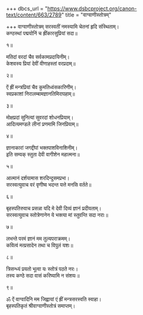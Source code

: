 +++
dbcs_url = "https://www.dsbcproject.org/canon-text/content/663/2789"
title = "वाग्वाणीस्तोत्रम्"

+++
वाग्वाणीस्तोत्रम्
सरस्वतीं नमस्यामि चेतनां हृदि संस्थिताम्।  
कण्ठस्थां पद्मयोनिं च ह्रींकारसुप्रियां सदा॥

१॥

मतिदां वरदां चैव सर्वकामप्रदायिनीम्।  
केशवस्य प्रियां देवीं वीणाहस्तां वरप्रदाम्॥

२॥

ऐं ह्रीं मन्त्रप्रियां चैव कुमतिध्वंसकारिणीम्।  
स्वप्रकाशां निरालम्बामज्ञानतिमिरापहाम्॥

३॥

मोक्षप्रदां सुनित्यां सुवरदां शोधनप्रियाम्।  
आदित्यमण्डले लीनां प्रणमामि जिनप्रियाम्॥

४॥

ज्ञानाकारां जगद्दीपां भक्तपाशविनाशिनीम्।  
इति सम्यक् स्तुता देवी वागीशेन महात्मना॥

५॥

आत्मानं दर्शयामास शरदिन्दुसमप्रभा।  
सरस्वत्युवाच 
वरं वृणीष्व भदन्त यत्ते मनसि वर्तते॥

६॥

बृहस्पतिरुवाच 
प्रसन्ना यदि मे देवी दिव्यं ज्ञानं प्रदीयताम्।  
सरस्वत्युवाच 
स्तोत्रेणानेन ये भक्त्या मां स्तुवन्ति सदा नराः॥

७॥

लभन्ते परमं ज्ञानं मम तुल्यपराक्रमम्।  
कवित्वं मत्प्रसादेन तथा च विपुलं यशः॥

८॥

त्रिसन्ध्यं प्रयतो भूत्वा यः स्तोत्रं पठते नरः।  
तस्य कण्ठे सदा वासं करिष्यामि न संशयः॥

९॥

ॐ ऐं वाग्वादिनि मम जिह्वायां एं ह्रीं मन्त्रसरस्वति स्वाहा।  
बृहस्पतिकृतं श्रीवाग्वाणीस्तोत्रं समाप्तम्।  
